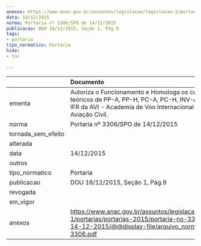 ```yaml
---
anexos: https://www.anac.gov.br/assuntos/legislacao/legislacao-1/portarias/portarias-2015/portaria-no-3306-spo-de-14-12-2015/@@display-file/arquivo_norma/PA2015-3306.pdf
data: 14/12/2015
norma: Portaria nº 3306/SPO de 14/12/2015
publicacao: DOU 16/12/2015, Seção 1, Pág.9
tags:
- portaria
tipo_normatico: Portaria
hide: 
- toc 
 
---
```


|                    | Documento                                                                                                                                                            |
|:-------------------|:---------------------------------------------------------------------------------------------------------------------------------------------------------------------|
| ementa             | Autoriza o Funcionamento e Homologa os cursos teóricos de PP-A, PP-H, PC-A, PC-H, INV-A, INV-H e IFR da AVI - Academia de Voo Internacional Escola de Aviação Civil. |
| norma              | Portaria nº 3306/SPO de 14/12/2015                                                                                                                                   |
| tornada_sem_efeito |                                                                                                                                                                      |
| alterada           |                                                                                                                                                                      |
| data               | 14/12/2015                                                                                                                                                           |
| outros             |                                                                                                                                                                      |
| tipo_normatico     | Portaria                                                                                                                                                             |
| publicacao         | DOU 16/12/2015, Seção 1, Pág.9                                                                                                                                       |
| revogada           |                                                                                                                                                                      |
| em_vigor           |                                                                                                                                                                      |
| anexos             | https://www.anac.gov.br/assuntos/legislacao/legislacao-1/portarias/portarias-2015/portaria-no-3306-spo-de-14-12-2015/@@display-file/arquivo_norma/PA2015-3306.pdf    |